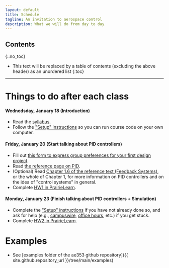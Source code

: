 ```yaml
---
layout: default
title: Schedule
tagline: An invitation to aerospace control
description: What we will do from day to day
---
```


## Contents
{:.no_toc}

* This text will be replaced by a table of contents (excluding the above header) as an unordered list
{:toc}

---

# Things to do after each class

#### Wednedsday, January 18 (Introduction)

* Read the [syllabus](syllabus).
* Follow the ["Setup" instructions](setup) so you can run course code on your own computer.


#### Friday, January 20 (Start talking about PID controllers)

* Fill out [this form to express group preferences for your first design project](https://forms.illinois.edu/sec/673116346).
* Read [the reference page on PID](reference#pid).
* (Optional) Read [Chapter 1.6 of the reference text (Feedback Systems)](http://www.cds.caltech.edu/~murray/books/AM08/pdf/fbs-intro_24Jul2020.pdf), or the whole of Chapter 1, for more information on PID controllers and on the idea of "control systems" in general.
* Complete [HW1 in PrairieLearn](https://us.prairielearn.com/pl/course_instance/130996/assessment/2327509).


#### Monday, January 23 (Finish talking about PID controllers + Simulation)

* Complete the ["Setup" instructions](setup) if you have not already done so, and ask for help (e.g., [campuswire](https://campuswire.com/c/G9558828D/), [office hours](index#instructor), etc.) if you get stuck.
* Complete [HW2 in PrairieLearn](https://us.prairielearn.com/pl/course_instance/130996/assessment/2327697).


# Examples

* See [examples folder of the ae353 github repository]({{ site.github.repository_url }}/tree/main/examples)
